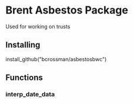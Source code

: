 # Brent Asbestos Package

Used for working on trusts

## Installing

install_github("bcrossman/asbestosbwc")

## Functions

### interp_date_data





